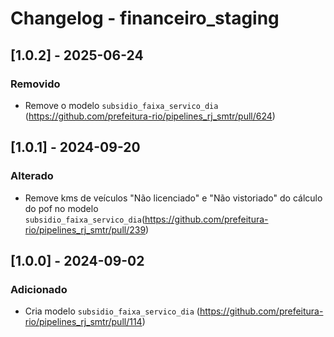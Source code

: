 # Changelog - financeiro_staging

## [1.0.2] - 2025-06-24

### Removido

- Remove o modelo `subsidio_faixa_servico_dia` (https://github.com/prefeitura-rio/pipelines_rj_smtr/pull/624)

## [1.0.1] - 2024-09-20

### Alterado

- Remove kms de veículos "Não licenciado" e "Não vistoriado" do cálculo do pof no modelo `subsidio_faixa_servico_dia`(https://github.com/prefeitura-rio/pipelines_rj_smtr/pull/239)

## [1.0.0] - 2024-09-02

### Adicionado

- Cria modelo `subsidio_faixa_servico_dia` (https://github.com/prefeitura-rio/pipelines_rj_smtr/pull/114)